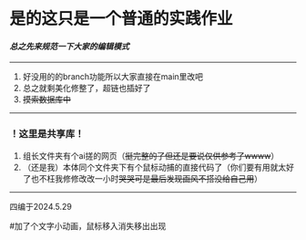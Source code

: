 # 是的这只是一个普通的实践作业
#### *总之先来规范一下大家的编辑模式*
_____
1. 好没用的的branch功能所以大家直接在main里改吧
2. 总之就剩美化修整了，超链也插好了
3. ~~摸索数据库中~~
***
### ！这里是共享库！
1. 组长文件夹有个ai搓的网页（~~挺完整的了但还是要说仅供参考了wwww~~）
2. （还是我）本体同个文件夹下有个鼠标动捕的直接代码了（你们要有用就太好了也不枉我修修改改一小时~~哭哭可是最后发现画风不搭没给自己用~~）
***
四编于2024.5.29

#加了个文字小动画，鼠标移入消失移出出现